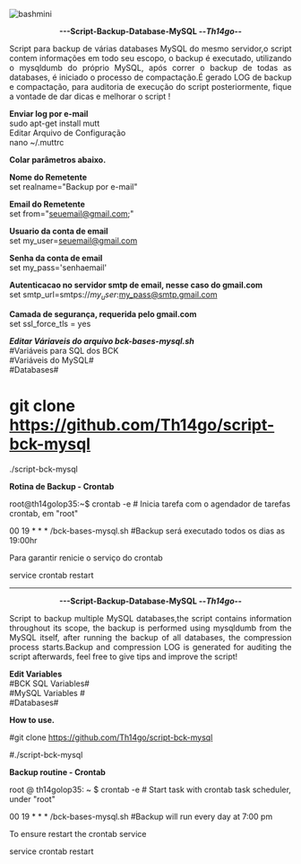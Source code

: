 ![bashmini](https://user-images.githubusercontent.com/12428027/37692278-5515c1cc-2c96-11e8-9542-b4502ff6a310.png)
<p align="center"><b>---Script-Backup-Database-MySQL --<i>Th14go--</b></center> </i>

<p align="justify">Script para backup de várias databases MySQL do mesmo servidor,o script contem informações em todo seu escopo,
o backup é executado, utilizando o mysqldumb do próprio MySQL, após correr o backup de todas as
databases, é iniciado o processo de compactação.É gerado LOG de backup e compactação, para auditoria
de execução do script posteriormente, fique a vontade de dar dicas e melhorar o script !</p>

<b>Enviar log por e-mail</b></br>
sudo apt-get install mutt </br>
Editar Arquivo de Configuração</br>
nano ~/.muttrc

<b>Colar parâmetros abaixo.</b></br>

<b>Nome do Remetente</b></br>
set realname="Backup por e-mail"

<b>Email do Remetente</b></br>
set from="seuemail@gmail.com;"

<b>Usuario da conta de email</b></br>
set my_user=seuemail@gmail.com

<b>Senha da conta de email</b></br>
set my_pass='senhaemail'

<b>Autenticacao no servidor smtp de email, nesse caso do gmail.com</b></br>
set smtp_url=smtps://$my_user:$my_pass@smtp.gmail.com

<b>Camada de segurança, requerida pelo gmail.com</b></br>
set ssl_force_tls = yes


<b><i>Editar Váriaveis do arquivo bck-bases-mysql.sh</b></i><br>
#Variáveis para SQL dos BCK<br>
#Variáveis do MySQL#<br>
#Databases#<br>



# git clone https://github.com/Th14go/script-bck-mysql 

./script-bck-mysql<br>

<b>Rotina de Backup - Crontab<br></b>

root@th14golop35:~$  crontab -e   # Inicia tarefa com o agendador de tarefas crontab, em "root"<br>

00 19 * * * /bck-bases-mysql.sh #Backup será executado todos os dias as 19:00hr<br>

Para garantir renicie o serviço do crontab<br>

service crontab restart<br>


---------------------------------------------------------------------------------------------------------------------------------
<p align="center"><b>---Script-Backup-Database-MySQL --<i>Th14go--</b></center> </i>

<p align="justify">Script to backup multiple MySQL databases,the script contains information throughout its scope,
the backup is performed using mysqldumb from the MySQL itself, after running the backup of all
databases, the compression process starts.Backup and compression LOG is generated for auditing
the script afterwards, feel free to give tips and improve the script!</p>

<b>Edit Variables</br></b>
#BCK SQL Variables#</br>
#MySQL Variables #</br>
#Databases#</br>

<b>How to use.</br></b>

#git clone https://github.com/Th14go/script-bck-mysql

#./script-bck-mysql

<b>Backup routine - Crontab<br></b>

root @ th14golop35: ~ $ crontab -e # Start task with crontab task scheduler, under "root"

00 19 * * * /bck-bases-mysql.sh #Backup will run every day at 7:00 pm

To ensure restart the crontab service

service crontab restart

